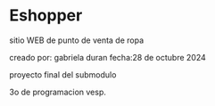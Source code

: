 # Eshopper
sitio WEB de punto de venta de ropa 

creado por: gabriela duran
fecha:28 de octubre 2024

proyecto final del submodulo 

3o de programacion vesp.
